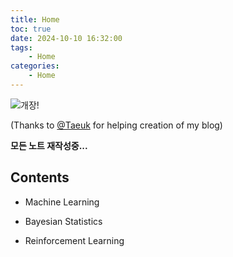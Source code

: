 ```yaml
---
title: Home
toc: true
date: 2024-10-10 16:32:00
tags: 
    - Home
categories: 
    - Home
---
```




<!-- # Jaeyoung's Blog -->



<!-- This is blog for my study notes. -->

![개장!](https://user-images.githubusercontent.com/26294469/74609940-0b6b0880-5132-11ea-9616-d6f8293cc8aa.gif)

(Thanks to [@Taeuk](https://github.com/taeuk-gang) for helping creation of my blog)

**모든 노트 재작성중...**


## Contents

- Machine Learning

- Bayesian Statistics

- Reinforcement Learning


